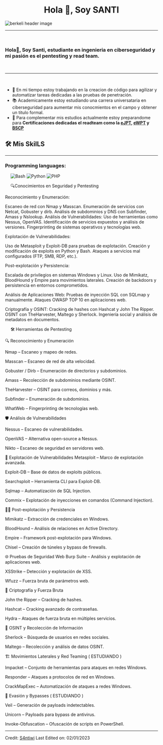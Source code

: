 <h1 align="center">Hola 👋, Soy SANTI</h1>

<img src="https://raw.githubusercontent.com/berkeli/berkeli/main/assets/header.jpg" align="center" alt="berkeli header image">

-------------------
&emsp;
<h3 align="left">Hola👋, Soy Santi, estudiante en ingenieria en ciberseguridad y mi pasión es el pentesting y read team.</h3>
&emsp;

-------------------
&emsp;

- 🔭 En mi tiempo estoy trabajando en  la creacion de código para agilizar y automatizar tareas dedicadas a las pruebas de penetración.
- 📚 Academicamente estoy estudiando una carrera universataria en ciberseguridad para aumentar mis conocmientos en el campo y obtener un titulo formal.
- 🌱 Para complementar mis estudios actualmente estoy preparandome para **Certificaciones dedicadas el readteam como la [eJPT](https://security.ine.com/certifications/ejpt-certification/), [eWPT](https://security.ine.com/certifications/ewpt-certification/) y [BSCP](https://portswigger.net/web-security/certification)**
&emsp;
&emsp;

## 🛠️ Mis SkilLS
-------------------
### Programming languages:
&emsp;
![Bash](https://img.shields.io/badge/-Bash-000?&logo=GNU-Bash)
![Python](https://img.shields.io/badge/-Python-000?&logo=Python)
![PHP](https://img.shields.io/badge/-PHP-000?&logo=PHP)
&emsp;

&emsp;
🔍Conocimientos en Seguridad y Pentesting

Reconocimiento y Enumeración:

Escaneo de red con Nmap y Masscan.
Enumeración de servicios con Netcat, Gobuster y dirb.
Análisis de subdominios y DNS con Subfinder, Amass y Nslookup.
Análisis de Vulnerabilidades:
Uso de herramientas como Nessus, OpenVAS.
Identificación de servicios expuestos y análisis de versiones.
Fingerprinting de sistemas operativos y tecnologías web.

Explotación de Vulnerabilidades:

Uso de Metasploit y Exploit-DB para pruebas de explotación.
Creación y modificación de exploits en Python y Bash.
Ataques a servicios mal configurados (FTP, SMB, RDP, etc.).

Post-explotación y Persistencia:

Escalada de privilegios en sistemas Windows y Linux.
Uso de Mimikatz, BloodHound y Empire para movimientos laterales.
Creación de backdoors y persistencia en entornos comprometidos.

Análisis de Aplicaciones Web:
Pruebas de inyección SQL con SQLmap y manualmente.
Ataques OWASP TOP 10 en aplicaciones web.

Criptografía y OSINT:
Cracking de hashes con Hashcat y John The Ripper.
OSINT con TheHarvester, Maltego y Sherlock.
Ingeniería social y análisis de metadatos en documentos.


&emsp;
🛠 Herramientas de Pentesting

🔍 Reconocimiento y Enumeración

Nmap – Escaneo y mapeo de redes.

Masscan – Escaneo de red de alta velocidad.

Gobuster / Dirb – Enumeración de directorios y subdominios.

Amass – Recolección de subdominios mediante OSINT.

TheHarvester – OSINT para correos, dominios y más.

Subfinder – Enumeración de subdominios.

WhatWeb – Fingerprinting de tecnologías web.

🛡 Análisis de Vulnerabilidades

Nessus – Escaneo de vulnerabilidades.

OpenVAS – Alternativa open-source a Nessus.

Nikto – Escaneo de seguridad en servidores web.

🎯 Explotación de Vulnerabilidades
Metasploit – Marco de explotación avanzada.

Exploit-DB – Base de datos de exploits públicos.

Searchsploit – Herramienta CLI para Exploit-DB.

Sqlmap – Automatización de SQL Injection.

Commix – Explotación de inyecciones en comandos (Command Injection).

🏴‍☠️ Post-explotación y Persistencia

Mimikatz – Extracción de credenciales en Windows.

BloodHound – Análisis de relaciones en Active Directory.

Empire – Framework post-explotación para Windows.

Chisel – Creación de túneles y bypass de firewalls.

🌐 Pruebas de Seguridad Web
Burp Suite – Análisis y explotación de aplicaciones web.

XSStrike – Detección y explotación de XSS.

Wfuzz – Fuerza bruta de parámetros web.

🔑 Criptografía y Fuerza Bruta

John the Ripper – Cracking de hashes.

Hashcat – Cracking avanzado de contraseñas.

Hydra – Ataques de fuerza bruta en múltiples servicios.

📡 OSINT y Recolección de Información

Sherlock – Búsqueda de usuarios en redes sociales.

Maltego – Recolección y análisis de datos OSINT.

🏗 Movimientos Laterales y Red Teaming ( ESTUDIANDO )

Impacket – Conjunto de herramientas para ataques en redes Windows.

Responder – Ataques a protocolos de red en Windows.

CrackMapExec – Automatización de ataques a redes Windows.

🏴 Evasión y Bypasses ( ESTUDIANDO )

Veil – Generación de payloads indetectables.

Unicorn – Payloads para bypass de antivirus.

Invoke-Obfuscation – Ofuscación de scripts en PowerShell.

------
Credit: [S4ntiwi](https://github.com/S4ntiwi)
Last Edited on: 02/01/2023
